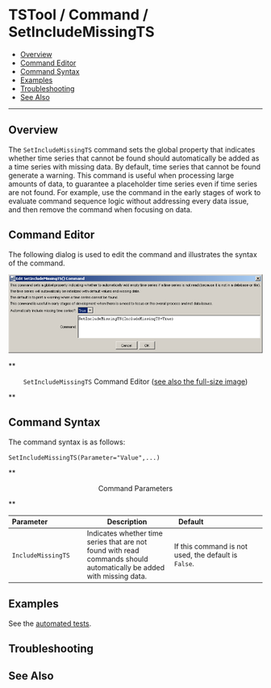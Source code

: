 # TSTool / Command / SetIncludeMissingTS #

* [Overview](#overview)
* [Command Editor](#command-editor)
* [Command Syntax](#command-syntax)
* [Examples](#examples)
* [Troubleshooting](#troubleshooting)
* [See Also](#see-also)

-------------------------

## Overview ##

The `SetIncludeMissingTS` command sets the global property that indicates
whether time series that cannot be found should automatically be
added as a time series with missing data.
By default, time series that cannot be found generate a warning.
This command is useful when processing large amounts of data,
to guarantee a placeholder time series even if time series are not found.
For example, use the command in the early stages of work to evaluate
command sequence logic without addressing every data issue,
and then remove the command when focusing on data.

## Command Editor ##

The following dialog is used to edit the command and illustrates the syntax of the command.

![SetIncludeMissingTS](SetIncludeMissingTS.png)

**<p style="text-align: center;">
`SetIncludeMissingTS` Command Editor (<a href="../SetIncludeMissingTS.png">see also the full-size image</a>)
</p>**

## Command Syntax ##

The command syntax is as follows:

```text
SetIncludeMissingTS(Parameter="Value",...)
```
**<p style="text-align: center;">
Command Parameters
</p>**

|**Parameter**&nbsp;&nbsp;&nbsp;&nbsp;&nbsp;&nbsp;&nbsp;&nbsp;&nbsp;&nbsp;&nbsp;&nbsp;&nbsp;&nbsp;&nbsp;&nbsp;&nbsp;|**Description**|**Default**&nbsp;&nbsp;&nbsp;&nbsp;&nbsp;&nbsp;&nbsp;&nbsp;&nbsp;&nbsp;&nbsp;&nbsp;&nbsp;&nbsp;&nbsp;&nbsp;&nbsp;&nbsp;&nbsp;&nbsp;&nbsp;&nbsp;&nbsp;&nbsp;&nbsp;&nbsp;&nbsp;|
|--------------|-----------------|-----------------|
|`IncludeMissingTS`|Indicates whether time series that are not found with read commands should automatically be added with missing data.|If this command is not used, the default is `False`.|

## Examples ##

See the [automated tests](https://github.com/OpenCDSS/cdss-app-tstool-test/tree/master/test/regression/commands/general/SetIncludeMissingTS).

## Troubleshooting ##

## See Also ##

